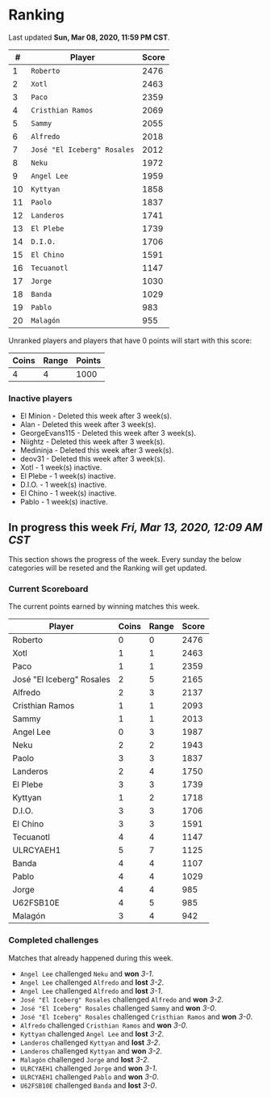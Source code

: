 # Ranking

Last updated **Sun, Mar 08, 2020, 11:59 PM CST**.

|#|Player|Score|
|-|------|-----|
|1|`Roberto`|2476|
|2|`Xotl`|2463|
|3|`Paco`|2359|
|4|`Cristhian Ramos`|2069|
|5|`Sammy`|2055|
|6|`Alfredo`|2018|
|7|`José "El Iceberg" Rosales`|2012|
|8|`Neku`|1972|
|9|`Angel Lee`|1959|
|10|`Kyttyan`|1858|
|11|`Paolo`|1837|
|12|`Landeros`|1741|
|13|`El Plebe`|1739|
|14|`D.I.O.`|1706|
|15|`El Chino`|1591|
|16|`Tecuanotl`|1147|
|17|`Jorge`|1030|
|18|`Banda`|1029|
|19|`Pablo`|983|
|20|`Malagón`|955|

Unranked players and players that have 0 points will start with this score:

|Coins|Range|Points|
|-----|-----|------|
|4|4|1000|

### Inactive players
* El Minion - Deleted this week after 3 week(s).
* Alan - Deleted this week after 3 week(s).
* GeorgeEvans115 - Deleted this week after 3 week(s).
* Niightz - Deleted this week after 3 week(s).
* Medininja - Deleted this week after 3 week(s).
* deov31 - Deleted this week after 3 week(s).
* Xotl - 1 week(s) inactive.
* El Plebe - 1 week(s) inactive.
* D.I.O. - 1 week(s) inactive.
* El Chino - 1 week(s) inactive.
* Pablo - 1 week(s) inactive.

## In progress this week *Fri, Mar 13, 2020, 12:09 AM CST*
This section shows the progress of the week. Every sunday the below categories will be reseted and the Ranking will get updated.

### Current Scoreboard
The current points earned by winning matches this week.

|Player|Coins|Range|Score|
|------|-----|-----|-----|
|Roberto|0|0|2476|
|Xotl|1|1|2463|
|Paco|1|1|2359|
|José "El Iceberg" Rosales|2|5|2165|
|Alfredo|2|3|2137|
|Cristhian Ramos|1|1|2093|
|Sammy|1|1|2013|
|Angel Lee|0|3|1987|
|Neku|2|2|1943|
|Paolo|3|3|1837|
|Landeros|2|4|1750|
|El Plebe|3|3|1739|
|Kyttyan|1|2|1718|
|D.I.O.|3|3|1706|
|El Chino|3|3|1591|
|Tecuanotl|4|4|1147|
|ULRCYAEH1|5|7|1125|
|Banda|4|4|1107|
|Pablo|4|4|1029|
|Jorge|4|4|985|
|U62FSB10E|4|5|985|
|Malagón|3|4|942|

### Completed challenges
Matches that already happened during this week.

* `Angel Lee` challenged `Neku` and **won** *3-1*.
* `Angel Lee` challenged `Alfredo` and **lost** *3-2*.
* `Angel Lee` challenged `Alfredo` and **lost** *3-1*.
* `José "El Iceberg" Rosales` challenged `Alfredo` and **won** *3-2*.
* `José "El Iceberg" Rosales` challenged `Sammy` and **won** *3-0*.
* `José "El Iceberg" Rosales` challenged `Cristhian Ramos` and **won** *3-0*.
* `Alfredo` challenged `Cristhian Ramos` and **won** *3-0*.
* `Kyttyan` challenged `Angel Lee` and **lost** *3-2*.
* `Landeros` challenged `Kyttyan` and **lost** *3-2*.
* `Landeros` challenged `Kyttyan` and **won** *3-2*.
* `Malagón` challenged `Jorge` and **lost** *3-2*.
* `ULRCYAEH1` challenged `Jorge` and **won** *3-1*.
* `ULRCYAEH1` challenged `Pablo` and **won** *3-0*.
* `U62FSB10E` challenged `Banda` and **lost** *3-0*.
